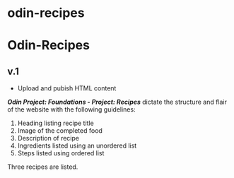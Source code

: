 # odin-recipes

<h1>Odin-Recipes</h1>
<h2>v.1</h2>
<ul>
<li>Upload and pubish HTML content</li>
</ul>
<p><strong><i>Odin Project: Foundations - Project: Recipes</i></strong> dictate the structure and flair of the website
with the following guidelines:</p>
<p><ol>
<li>Heading listing recipe title</li>
<li>Image of the completed food </li>
<li>Description of recipe</li>
<li>Ingredients listed using an unordered list</li>
<li>Steps listed using ordered list</li>
</ol></p>
<p>Three recipes are listed.</p>





